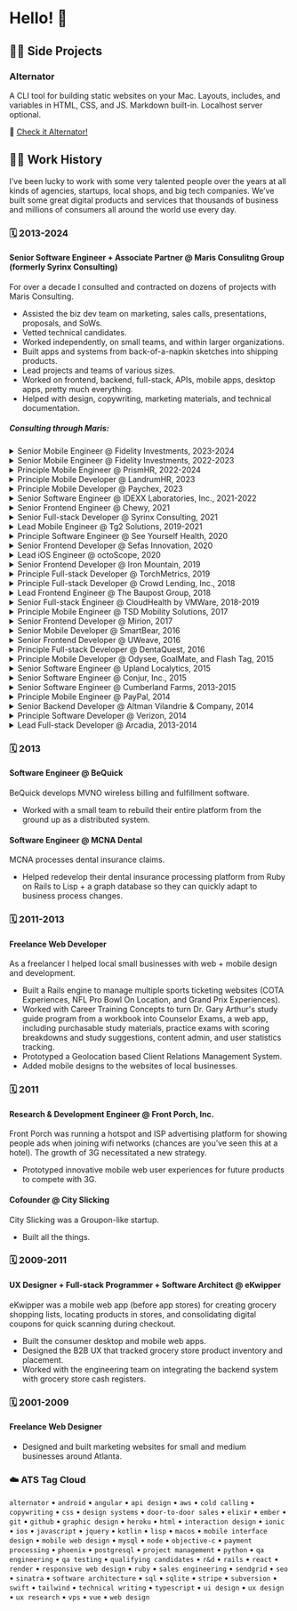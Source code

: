 # Hello! 👋

## :technologist: Side Projects

### Alternator

A CLI tool for building static websites on your Mac. Layouts, includes, and variables in HTML, CSS, and JS. Markdown built-in. Localhost server optional.

:link: [Check it Alternator!](https://jarrodtaylor.me/alternator/)

## :man_office_worker: Work History

I’ve been lucky to work with some very talented people over the years at all kinds of agencies, startups, local shops, and big tech companies. We’ve built some great digital products and services that thousands of business and millions of consumers all around the world use every day.

### :spiral_calendar: 2013-2024

#### Senior Software Engineer + Associate Partner @ Maris Consulitng Group (formerly Syrinx Consulting)

For over a decade I consulted and contracted on dozens of projects with Maris Consulting.

- Assisted the biz dev team on marketing, sales calls, presentations, proposals, and SoWs.
- Vetted technical candidates.
- Worked independently, on small teams, and within larger organizations.
- Built apps and systems from back-of-a-napkin sketches into shipping products.
- Lead projects and teams of various sizes.
- Worked on frontend, backend, full-stack, APIs, mobile apps, desktop apps, pretty much everything.
- Helped with design, copywriting, marketing materials, and technical documentation.

##### Consulting through Maris:

<details>
  <summary>Senior Mobile Engineer @ Fidelity Investments, 2023-2024</summary><br />

  The Fidelity Bloom app uses psychology to help people improve their saving and spending habits.

  I helped design and implement a scalable configuration system inside the app so we could customize features for universities and corporate sponsors, allowing them to create unique experiences for their students and employees.

  - Built the initial version of a scalable configuration so the Bloom app could be configured remotely.
  - Integrated QR codes into the launching of the Bloom app to affiliate new users with universities and corporate partners.
  - Helped build the Bloom account onboarding experience for affiliated users.
  - Worked to extend coverage of Bloom app automated UI testing.
  - Created an automated method to test new API changes against older versions of the Bloom app.
  - Built new UI screens and flows for the Bloom Learn & Earn feature.
  <br />
</details>

<details>
  <summary>Senior Mobile Engineer @ Fidelity Investments, 2022-2023</summary><br />

  Using the new Fidelity OnSite Hub iOS app, Fidelity employees can book desks and conference rooms to fit their hybrid work schedules, find out when and where their colleagues are stationed, and coordinate in-person working sessions with their teams. All driven by Microsoft Teams, Exchange, and Graph data.

  - Helped get the OnSite Hub ready to ship.
  <br />
</details>

<details>
  <summary>Principle Mobile Engineer @ PrismHR, 2022-2024</summary><br />

  PrismHR builds and runs the leading HR platform for companies to manage their payroll, benefits, compliance, and other HR responsibilities.

  - Worked with PrismHR to build a cross platform mobile app around their Employee Portal.
  - Created white labeled versions of the same app for Prism's customers (other HR companies).
  <br />
</details>

<details>
  <summary>Principle Mobile Developer @ LandrumHR, 2023</summary><br />

  LandrumHR offers integrated and customizable services that include payroll, employee benefits, risk management, workers' compensation, compliance, consulting and training solutions.

  - Integrated LandrumHR's various HR services into mobile apps for iOS and Android.
  <br />
</details>

<details>
  <summary>Principle Mobile Developer @ Paychex, 2023</summary><br />
  
  Paychex is a leading provider of integrated human capital management solutions for payroll, benefits, human resources, and insurance services.

  - Built custom branded Prism Employee Portal apps for iOS and Android.
  <br />
</details>

<details>
  <summary>Senior Software Engineer @ IDEXX Laboratories, Inc., 2021-2022</summary><br />

  The IDEXX Preventative Care Challenge (PCC) tool allows veterinarians access to customized testing panels and protocols, pet owner communication tools, and personalized training.

  Initially released in US and Canada, IDEXX wanted to extend PCC to the Australian market, requiring unique test panels options, pricing and discount calculations, reporting and feedback methods, and SAP integration.

  - Performed software development, prep and release of the product to vets operating in Australia.
  - Extended the language internationalization to include AU English.
  - Developed new core and application components including a customized UX on top of the IDEXX CMS.
  - Integrated with the Global SAP system to manage AU access.
  - Added AU specific test panels into the dataset.
  - Replaced their existing, outdated LavaStorm reporting tools with new custom tools.
  - Replaced the existing SES emailing integration with a more manageable SendGrid integration.
  - Streamlined their associated iPad apps for easier future development.
  - Extended the PCC training environment to support AU vet training.
  - Helped audit and secure the PCC application code.
  <br />
</details>

<details>
  <summary>Senior Frontend Engineer @ Chewy, 2021</summary><br />
  
  Chewy combines the personalized service of your neighborhood pet store with the convenience and speed of e-commerce.

  - Helped convert the Chewy web app design to be mobile-first.
  <br />
</details>

<details>
  <summary>Senior Full-stack Developer @ Syrinx Consulting, 2021</summary><br />

  Syrinx Consulting was acquired by Maris Consulting Group.

  - Designed and developed a marketing website.
  - Set up auto-deployments.
  - Automated testing.
  - Built a custom CMS on top of GitHub’s wiki.
  <br />
</details>

<details>
  <summary>Lead Mobile Engineer @ Tg2 Solutions, 2019-2021</summary><br />

  Tg2 DataSolv is a mobile application designed to provide a complete solution to field oriented organizations who are looking to streamline and simplify operations.

  - Designed and developed a cross platform mobile app for collecting and managing inspection data with a dynamic inspection form UX.
  - Built database, reporting, and map visualization tools.
  <br />
</details>

<details>
  <summary>Principle Software Engineer @ See Yourself Health, 2020</summary><br />
  
  See Yourself Health connects diabetic people with fellow peers and health professionals to create a community striving towards better health.

  - Build a cross platform mobile app featuring an animated, interactive avatar that helped patients track symptoms for their doctors.
  - Developed web based data collection for health patients.
  - Helped connect patients with peers through a Second Life portal.
  <br />
</details>

<details>
  <summary>Senior Frontend Developer @ Sefas Innovation, 2020</summary><br />

  Sefas is a global leader in omni channel customer communications management with a technology suite that provides an end-to-end solution for managing customer communications from composition to processing, distribution, archival, and retrieval.

  - Developed composable, configurable Vue.js widgets for customer onboarding and job tracking apps.
  <br />
</details>

<details>
  <summary>Lead iOS Engineer @ octoScope, 2020</summary><br />

  octoScope is the market leader in isolated, repeatable and automated wireless personal testbeds.

  - Ported their C++ network traffic tool multiPerf, to run on iOS.
  - Developed a way for OctoScope's iOS app to communicate with control servers directly via Ethernet.
  - Set up ad hoc distribution to manage client access of the production releases.
  <br />
</details>

<details>
  <summary>Senior Frontend Developer @ Iron Mountain, 2019</summary><br />

  Iron Mountain is a global leader in storage and information management services and trusted by more than 225,000 organizations around the world, including 95% of the Fortune 1000.

  - Built customizable, performant table widgets for Iron Mountain's internal platform.
  <br />
</details>

<details>
  <summary>Principle Full-stack Developer @ TorchMetrics, 2019</summary><br />

  TorchMetrics provides specific feedback with action steps to take your presentation skills to the next level.

  - Built a customer facing web app for providing feedback on presentations.
  <br />
</details>

<details>
  <summary>Principle Full-stack Developer @ Crowd Lending, Inc., 2018</summary><br />

  Greater Boston’s preferred private real estate lender, Crowd Lending, Inc. delivers a fast, flexible, and reliable lending opportunity for builders, developers, and real estate investors.

  - Designed and built a marketing website for real estate lenders.
  <br />
</details>

<details>
  <summary>Lead Frontend Engineer @ The Baupost Group, 2018</summary><br />

  The Baupost Group is a Boston-based investment manager.

  - Led the front end design, architecture, development, and testing of a new internal reporting portal.
  <br />
</details>

<details>
  <summary>Senior Full-stack Engineer @ CloudHealth by VMWare, 2018-2019</summary><br />

  CloudHealth provides cloud computing services related to cost management, governance, automation, security, and performance.

  - Implemented a new design system for the CloudHealth platform.
  - Implemented responsive design principles to ensure seamless user experiences across various devices.
  - Built various front end features for tracking cloud server health.
  - Integrated third-party APIs and services to enhance the platform's functionality and extend its capabilities.
  - Worked closely with backend developers to design and implement RESTful APIs for seamless data exchange between the front-end and backend systems.
  <br />
</details>

<details>
  <summary>Principle Mobile Engineer @ TSD Mobility Solutions, 2017</summary><br />

  TSD designs and develops fleet mobility solutions for dealerships, automotive manufacturers, automotive groups, and car rental companies worldwide.

  - Built white labeled cross platform mobile apps (iOS + Android) for renting cars and golf carts.
  - Built supporting mid-tier services to manages rental vehicle reservations.
  - Designed and built a QR code based system for on-the-fly rentals.
  <br />
</details>

<details>
  <summary>Senior Frontend Developer @ Mirion, 2017</summary><br />

  Mirion is a global leader in radiation safety, science and medicine.

  - Converted Mirion's nuclear measurement and detection hardware management app from Flash to HTML + vanilla JavaScript.
  <br />
</details>

<details>
  <summary>Senior Mobile Developer @ SmartBear, 2016</summary><br />

  SmartBear provides a portfolio of trusted tools that give software development teams around the world visibility into end-to-end quality through test management and automation, API development lifecycle, and application stability, ensuring each software release is better than the last.

  - Built a prototype cross platform (Android/iOS) custom browser for automated testing of mobile web apps.
  <br />
</details>

<details>
  <summary>Senior Frontend Developer @ UWeave, 2016</summary><br />

  UWeave was a mobile news startup.

  - Helped build a cross platform mobile news app with an innovative UX.
  <br />
</details>

<details>
  <summary>Principle Full-stack Developer @ DentaQuest, 2016</summary><br />

  DentaQuest manages dental and vision benefits for more than 33 million Americans through a nationwide network of providers in all 50 states.

  - Developed an internal patient record tracking system to be installed in dental offices.
  <br />
</details>

<details>
  <summary>Principle Mobile Developer @ Odysee, GoalMate, and Flash Tag, 2015</summary><br />
  
  - Built initial MVP versions of a few mobile social networking apps.
  <br />
</details>

<details>
  <summary>Senior Software Engineer @ Upland Localytics, 2015</summary><br />

  Localytics builds and runs mobile app marketing and analytics software to understand user behavior.

  - Integrated Twitter’s advertising API into the main Localytics app.
  - Consulted on the design of their payment processing integrations.
  - Refactored their test suite for speed.
  <br />
</details>

<details>
  <summary>Senior Software Engineer @ Conjur, Inc., 2015</summary><br />

  Conjur automates machine identity provisioning, authorization of privileged access, service account control, and machine-to-machine connectivity.

  - Helped with AWS config training and setup.
  <br />
</details>

<details>
  <summary>Senior Software Engineer @ Cumberland Farms, 2013-2015</summary><br />

  SmartPay serves hundreds of thousands of customers and has processed over $1B in mobile payments.

  - Worked on a team of 4 to design and build the Cumberland Farms’ SmartPay server platform (6 server, high availability).
  - Helped develop high-performance iPhone, Android, and mobile web apps.
  - Helped develop scalable cloud-based services that perform ACH, PayPal, and coupon management.
  <br />
</details>

<details>
  <summary>Principle Mobile Engineer @ PayPal, 2014</summary><br />

  PayPal was branching out into retail and mobile payments by taking advantage of new smartphone capabilities.

  - Built the Mobile Retail SDK for retailers to use when building their own PayPal enabled consumer mobile apps in both iOS and Android, leveraging PayPal services to manage payments, users, locations, products, and shopping sessions.
  - Wrote the mobile app side of a Bluetooth Low Energy integration with cash registers for in-store digital payments.
  <br />
</details>

<details>
  <summary>Senior Backend Developer @ Altman Vilandrie & Company, 2014</summary><br />
  
  Altman is one of the world’s largest global strategy consulting firms with an exclusive focus on the Telecommunications, Media, and Technology.

  - Wrote statistical significance algorithms in Python for brand health tracking data.
  - Fixed data and performance issues.
  - Helped re-architect the upcoming version of their web app.
  <br />
</details>

<details>
  <summary>Principle Software Developer @ Verizon, 2014</summary><br />

  Verizon is the largest wireless carrier in the United States.

  - Built various mobile proof-of-concept apps to show the possibilities of mobile advertising on the Verizon network.
  <br />
</details>

<details>
  <summary>Lead Full-stack Developer @ Arcadia, 2013-2014</summary><br />

  Arcadia is a cloud-based healthcare data platform.

  - Built a health care opt-out web app to meet state requirements.
  - Solved their tricky frontend UI performance problems for their main Rails app.
  <br />
</details>

### :spiral_calendar: 2013

#### Software Engineer @ BeQuick

BeQuick develops MVNO wireless billing and fulfillment software.

- Worked with a small team to rebuild their entire platform from the ground up as a distributed system.

#### Software Engineer @ MCNA Dental

MCNA processes dental insurance claims.

- Helped redevelop their dental insurance processing platform from Ruby on Rails to Lisp + a graph
database so they can quickly adapt to business process changes.

### :spiral_calendar: 2011-2013

#### Freelance Web Developer

As a freelancer I helped local small businesses with web + mobile design and development.

- Built a Rails engine to manage multiple sports ticketing websites (COTA Experiences, NFL Pro Bowl On Location, and Grand Prix Experiences).
- Worked with Career Training Concepts to turn Dr. Gary Arthur's study guide program from a workbook into Counselor Exams, a web app, including purchasable study materials, practice exams with scoring breakdowns and study suggestions, content admin, and user statistics tracking.
- Prototyped a Geolocation based Client Relations Management System.
- Added mobile designs to the websites of local businesses.

### :spiral_calendar: 2011

#### Research & Development Engineer @ Front Porch, Inc.

Front Porch was running a hotspot and ISP advertising platform for showing people ads when joining wifi networks (chances are you’ve seen this at a hotel). The growth of 3G necessitated a new strategy.

- Prototyped innovative mobile web user experiences for future products to compete with 3G.

#### Cofounder @ City Slicking

City Slicking was a Groupon-like startup.

- Built all the things.

### :spiral_calendar: 2009-2011

#### UX Designer + Full-stack Programmer + Software Architect @ eKwipper

eKwipper was a mobile web app (before app stores) for creating grocery shopping lists, locating products in stores, and consolidating digital coupons for quick scanning during checkout.

- Built the consumer desktop and mobile web apps.
- Designed the B2B UX that tracked grocery store product inventory and placement.
- Worked with the engineering team on integrating the backend system with grocery store cash registers.

### :spiral_calendar: 2001-2009

#### Freelance Web Designer

- Designed and built marketing websites for small and medium businesses around Atlanta.

### :cloud: ATS Tag Cloud

`alternator` • `android` • `angular` • `api design` • `aws` • `cold calling` • `copywriting` • `css` • `design systems` • `door-to-door sales` • `elixir` • `ember` • `git` • `github` • `graphic design` • `heroku` • `html` • `interaction design` • `ionic` • `ios` • `javascript` • `jquery` • `kotlin` • `lisp` • `macos` • `mobile interface design` • `mobile web design` • `mysql` • `node` • `objective-c` • `payment processing` • `phoenix` • `postgresql` • `project management` • `python` • `qa engineering` • `qa testing` • `qualifying candidates` • `r&d` • `rails` • `react` • `render` • `responsive web design` • `ruby` • `sales engineering` • `sendgrid` • `seo` • `sinatra` • `software architecture` • `sql` • `sqlite` • `stripe` • `subversion` • `swift` • `tailwind` • `technical writing` • `typescript` • `ui design` • `ux design` • `ux research` • `vps` • `vue` • `web design`
